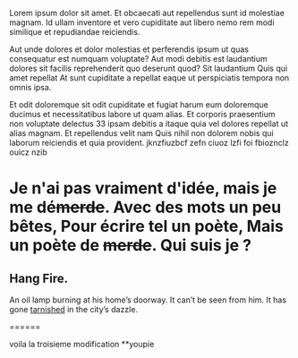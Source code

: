 Lorem ipsum dolor sit amet. Et obcaecati aut repellendus sunt id molestiae magnam. Id ullam inventore et vero cupiditate aut libero nemo rem modi similique et repudiandae reiciendis.

Aut unde dolores et dolor molestias et perferendis ipsum ut quas consequatur est numquam voluptate? Aut modi debitis est laudantium dolores sit facilis reprehenderit quo deserunt quod? Sit laudantium Quis qui amet repellat At sunt cupiditate a repellat eaque ut perspiciatis tempora non omnis ipsa.

Et odit doloremque sit odit cupiditate et fugiat harum eum doloremque ducimus et necessitatibus labore ut quam alias. Et corporis praesentium non voluptate delectus 33 ipsam debitis a itaque quia vel dolores repellat ut alias magnam. Et repellendus velit nam Quis nihil non dolorem nobis qui laborum reiciendis et quia provident. jknzfiuzbcf zefn ciuoz lzfi foi fbioznclz ouicz nzib

Je n'ai pas vraiment d'idée, mais je me dé~~merde~~.
Avec des mots un peu bêtes,
Pour écrire tel un **poète**,
Mais un poète de ~~merde~~.
Qui suis je ? 
======

## Hang Fire.
An oil lamp burning at his home’s doorway.
It can’t be seen from him.
It has gone [tarnished](https://medium.com/3-lines-story/hang-fire-fe4868364805) in the city’s dazzle.

======

voila la troisieme modification **youpie
